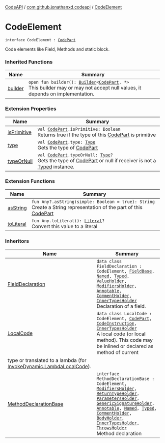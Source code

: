 [CodeAPI](../index.md) / [com.github.jonathanxd.codeapi](index.md) / [CodeElement](.)

# CodeElement

`interface CodeElement : `[`CodePart`](-code-part/index.md)

Code elements like Field, Methods and static block.

### Inherited Functions

| Name | Summary |
|---|---|
| [builder](-code-part/builder.md) | `open fun builder(): `[`Builder`](../com.github.jonathanxd.codeapi.builder/-builder/index.md)`<`[`CodePart`](-code-part/index.md)`, *>`<br>This builder may or may not accept null values, it depends on implementation. |

### Extension Properties

| Name | Summary |
|---|---|
| [isPrimitive](../com.github.jonathanxd.codeapi.util/is-primitive.md) | `val `[`CodePart`](-code-part/index.md)`.isPrimitive: Boolean`<br>Returns true if the type of this [CodePart](-code-part/index.md) is primitive |
| [type](../com.github.jonathanxd.codeapi.util/type.md) | `val `[`CodePart`](-code-part/index.md)`.type: `[`Type`](http://docs.oracle.com/javase/6/docs/api/java/lang/reflect/Type.html)<br>Gets the type of [CodePart](-code-part/index.md) |
| [typeOrNull](../com.github.jonathanxd.codeapi.util/type-or-null.md) | `val `[`CodePart`](-code-part/index.md)`.typeOrNull: `[`Type`](http://docs.oracle.com/javase/6/docs/api/java/lang/reflect/Type.html)`?`<br>Gets the type of [CodePart](-code-part/index.md) or null if receiver is not a [Typed](../com.github.jonathanxd.codeapi.base/-typed/index.md) instance. |

### Extension Functions

| Name | Summary |
|---|---|
| [asString](../com.github.jonathanxd.codeapi.util/kotlin.-any/as-string.md) | `fun Any?.asString(simple: Boolean = true): String`<br>Create a String representation of the part of this [CodePart](-code-part/index.md) |
| [toLiteral](../com.github.jonathanxd.codeapi.util.conversion/kotlin.-any/to-literal.md) | `fun Any.toLiteral(): `[`Literal`](../com.github.jonathanxd.codeapi.literal/-literal/index.md)`?`<br>Convert this value to a literal |

### Inheritors

| Name | Summary |
|---|---|
| [FieldDeclaration](../com.github.jonathanxd.codeapi.base/-field-declaration/index.md) | `data class FieldDeclaration : CodeElement, `[`FieldBase`](../com.github.jonathanxd.codeapi.base/-field-base/index.md)`, `[`Named`](../com.github.jonathanxd.codeapi.base/-named/index.md)`, `[`Typed`](../com.github.jonathanxd.codeapi.base/-typed/index.md)`, `[`ValueHolder`](../com.github.jonathanxd.codeapi.base/-value-holder/index.md)`, `[`ModifiersHolder`](../com.github.jonathanxd.codeapi.base/-modifiers-holder/index.md)`, `[`Annotable`](../com.github.jonathanxd.codeapi.base/-annotable/index.md)`, `[`CommentHolder`](../com.github.jonathanxd.codeapi.base.comment/-comment-holder/index.md)`, `[`InnerTypesHolder`](../com.github.jonathanxd.codeapi.base/-inner-types-holder/index.md)<br>Declaration of a field. |
| [LocalCode](../com.github.jonathanxd.codeapi.base/-local-code/index.md) | `data class LocalCode : CodeElement, `[`CodePart`](-code-part/index.md)`, `[`CodeInstruction`](-code-instruction.md)`, `[`InnerTypesHolder`](../com.github.jonathanxd.codeapi.base/-inner-types-holder/index.md)<br>A local code (or local method). This code may be inlined or declared as method of current
type or translated to a lambda (for [InvokeDynamic.LambdaLocalCode](../com.github.jonathanxd.codeapi.base/-invoke-dynamic/-lambda-local-code/index.md)). |
| [MethodDeclarationBase](../com.github.jonathanxd.codeapi.base/-method-declaration-base/index.md) | `interface MethodDeclarationBase : CodeElement, `[`ModifiersHolder`](../com.github.jonathanxd.codeapi.base/-modifiers-holder/index.md)`, `[`ReturnTypeHolder`](../com.github.jonathanxd.codeapi.base/-return-type-holder/index.md)`, `[`ParametersHolder`](../com.github.jonathanxd.codeapi.base/-parameters-holder/index.md)`, `[`GenericSignatureHolder`](../com.github.jonathanxd.codeapi.base/-generic-signature-holder/index.md)`, `[`Annotable`](../com.github.jonathanxd.codeapi.base/-annotable/index.md)`, `[`Named`](../com.github.jonathanxd.codeapi.base/-named/index.md)`, `[`Typed`](../com.github.jonathanxd.codeapi.base/-typed/index.md)`, `[`CommentHolder`](../com.github.jonathanxd.codeapi.base.comment/-comment-holder/index.md)`, `[`BodyHolder`](../com.github.jonathanxd.codeapi.base/-body-holder/index.md)`, `[`InnerTypesHolder`](../com.github.jonathanxd.codeapi.base/-inner-types-holder/index.md)`, `[`ThrowsHolder`](../com.github.jonathanxd.codeapi.base/-throws-holder/index.md)<br>Method declaration |
